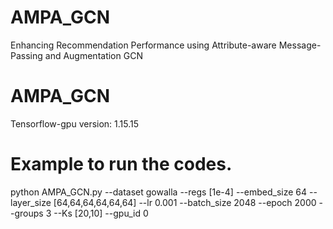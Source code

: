 # AMPA_GCN
Enhancing Recommendation Performance using Attribute-aware Message-Passing and Augmentation GCN

# AMPA_GCN
Tensorflow-gpu version: 1.15.15

# Example to run the codes.
python AMPA_GCN.py --dataset gowalla  --regs [1e-4] --embed_size 64 --layer_size [64,64,64,64,64,64] --lr 0.001 --batch_size 2048 --epoch 2000 --groups 3 --Ks [20,10] --gpu_id 0
